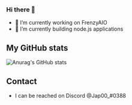 ### Hi there 👋

- 🔭 I’m currently working on FrenzyAIO
- 🌱 I’m currently building node.js applications 

## My GitHub stats

![Anurag's GitHub stats](https://github-readme-stats.vercel.app/api?username=jpall12&count_private=true&theme=tokyonight&include_all_commits=true)

## Contact

- I can be reached on Discord @Jap00_#0388

